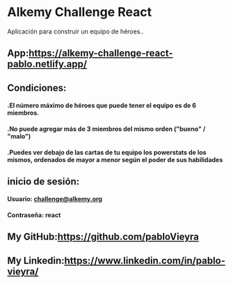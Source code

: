# Alkemy Challenge React
Aplicación para construir un equipo de héroes..

## App:https://alkemy-challenge-react-pablo.netlify.app/

## Condiciones:
   #### .El número máximo de héroes que puede tener el equipo es de 6 miembros.
   #### .No puede agregar más de 3 miembros del mismo orden ("bueno" / "malo")
   #### .Puedes ver debajo de las cartas de tu equipo los powerstats de los mismos, ordenados de mayor a menor según el poder de sus habilidades

 ## inicio de sesión:
 #### Usuario: challenge@alkemy.org
 #### Contraseña: react
 
 ## My GitHub:https://github.com/pabloVieyra
 ## My Linkedin:https://www.linkedin.com/in/pablo-vieyra/

 
